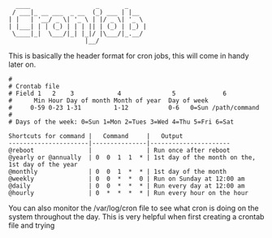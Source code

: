 ```
  ____                  _       _     
 / ___|_ __ ___  _ __  (_) ___ | |__  
| |   | '__/ _ \| '_ \ | |/ _ \| '_ \ 
| |___| | | (_) | | | || | (_) | |_) |
 \____|_|  \___/|_| |_|/ |\___/|_.__/ 
                     |__/             
```

This is basically the header format for cron jobs, this will come in handy later on. 

```
#
# Crontab file
# Field 1   2    3            4              5             6
#      Min Hour Day of month Month of year  Day of week
#     0-59 0-23 1-31         1-12           0-6   0=Sun /path/command
#
# Days of the week: 0=Sun 1=Mon 2=Tues 3=Wed 4=Thu 5=Fri 6=Sat
```

```
Shortcuts for command |   Command     |   Output
----------------------|---------------|----------------------
@reboot               |               | Run once after reboot
@yearly or @annually  | 0  0  1  1  * | 1st day of the month on the, 1st day of the year
@monthly              | 0  0  1  *  * | 1st day of the month
@weekly               | 0  0  *  *  0 | Run on Sunday at 12:00 am
@daily                | 0  0  *  *  * | Run every day at 12:00 am
@hourly               | 0  *  *  *  * | Run every hour on the hour

```

You can also monitor the /var/log/cron file to see what cron is doing on the system 
throughout the day. This is very helpful when first creating a crontab file and trying
